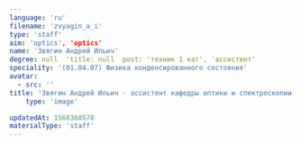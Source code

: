 ```yaml
---
language: 'ru'
filename: 'zvyagin_a_i'
type: 'staff'
aim: 'optics', 'optics'
name: 'Звягин Андрей Ильич'
degree: null  'title: null  post: 'техник 1 кат', 'ассистент'
speciality: '(01.04.07) Физика конденсированного состояния'
avatar:
  - src: ''
title: 'Звягин Андрей Ильич - ассистент кафедры оптики и спектроскопии'
    type: 'image'

updatedAt: 1568360578
materialType: 'staff'
---
```



